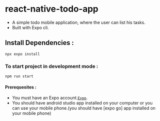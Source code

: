 # react-native-todo-app
- A simple todo mobile application, where the user can list his tasks.
- Built with Expo cli.
## Install Dependencies : 
```
npx expo install
```
### To start project in development mode : 
```
npm run start
```
#### Prerequesites :
- You must have an Expo account.[`Expo`](https://expo.dev/).
- You should have android studio app installed on your computer or you can use your mobile phone.(you should have [expo go] app installed on your mobile phone)

